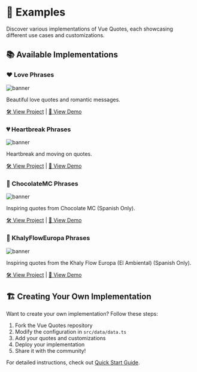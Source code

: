 # 📝 Examples

Discover various implementations of Vue Quotes, each showcasing different use cases and customizations.

## 📚 Available Implementations

### ❤️ Love Phrases

![banner](/1.png)

Beautiful love quotes and romantic messages. 

[🛠️ View Project](https://github.com/EduardoProfe666/vue-quotes/tree/love) | 
[🚀 View Demo](https://love-vue-quotes.onrender.com)

### 💔 Heartbreak Phrases

![banner](/2.png)

Heartbreak and moving on quotes.  

[🛠️ View Project](https://github.com/EduardoProfe666/vue-quotes/tree/heartbreakx) | 
[🚀 View Demo](https://heartbreak-vue-quotes.onrender.com)

### 🍫 ChocolateMC Phrases

![banner](/3.png)

Inspiring quotes from Chocolate MC (Spanish Only).  

[🛠️ View Project](https://github.com/EduardoProfe666/vue-quotes/tree/chocolate-mc) | 
[🚀 View Demo](https://frases-chocolatemc.onrender.com)


### 🤨 KhalyFlowEuropa Phrases

![banner](/4.png)

Inspiring quotes from the Khaly Flow Europa (El Ambiental) (Spanish Only).

[🛠️ View Project](https://github.com/EduardoProfe666/vue-quotes/tree/khaly-flow-europa) | 
[🚀 View Demo](https://el-ambiental-frases.onrender.com)

## 🏗️ Creating Your Own Implementation

Want to create your own implementation? Follow these steps:

1. Fork the Vue Quotes repository
2. Modify the configuration in `src/data/data.ts`
3. Add your quotes and customizations
4. Deploy your implementation
5. Share it with the community!

For detailed instructions, check out [Quick Start Guide](/guide/quick-start).